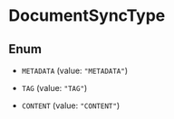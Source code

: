 

# DocumentSyncType

## Enum


* `METADATA` (value: `"METADATA"`)

* `TAG` (value: `"TAG"`)

* `CONTENT` (value: `"CONTENT"`)



